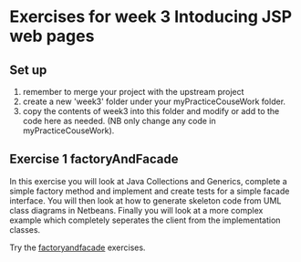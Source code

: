 # Exercises for week 3 Intoducing JSP web pages

## Set up
1. remember to merge your project with the upstream project
2. create a new 'week3' folder under your myPracticeCouseWork folder.
3. copy the contents of week3 into this folder and modify or add to the code here as needed. (NB only change any code in myPracticeCouseWork).

## Exercise 1 factoryAndFacade

In this exercise you will look at Java Collections and Generics, complete a simple factory method and implement and create tests for a simple facade interface. 
You will then look at how to generate skeleton code from UML class diagrams in Netbeans.
Finally you will look at a more complex example which completely seperates the client from the implementation classes.

Try the  [factoryandfacade](../week3/webfacadeexample) exercises.

